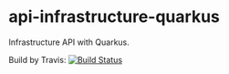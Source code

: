 # api-infrastructure-quarkus
Infrastructure API with Quarkus.

Build by Travis: [![Build Status](https://travis-ci.org/EnterpriseFlowsRepository/api-infrastructure-quarkus.svg?branch=dev)](https://travis-ci.org/EnterpriseFlowsRepository/api-infrastructure-quarkus)